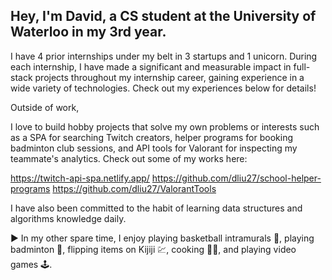 ## Hey, I'm David, a CS student at the University of Waterloo in my 3rd year. 

I have 4 prior internships under my belt in 3 startups and 1 unicorn. During each internship, I have made a significant and measurable impact in full-stack projects throughout my internship career, gaining experience in a wide variety of technologies. Check out my experiences below for details!

Outside of work, 

I love to build hobby projects that solve my own problems or interests such as a SPA for searching Twitch creators, helper programs for booking badminton club sessions, and API tools for Valorant for inspecting my teammate's analytics. Check out some of my works here:

https://twitch-api-spa.netlify.app/
https://github.com/dliu27/school-helper-programs
https://github.com/dliu27/ValorantTools

I have also been committed to the habit of learning data structures and algorithms knowledge daily. 

▶ In my other spare time, I enjoy playing basketball intramurals 🏀, playing badminton 🏸, flipping items on Kijiji 💹, cooking 👨‍🍳, and playing video games 🕹.

